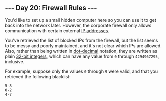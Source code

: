<article class="day-desc"><h2>--- Day 20: Firewall Rules ---</h2><p>You'd like to set up a small hidden computer here so you can use it to <span title="I'll create a GUI interface using Visual Basic... see if I can track an IP address.">get back into the network</span> later. However, the corporate firewall only allows communication with certain external <a href="https://en.wikipedia.org/wiki/IPv4#Addressing">IP addresses</a>.</p>
<p>You've retrieved the list of blocked IPs from the firewall, but the list seems to be messy and poorly maintained, and it's not clear which IPs are allowed. Also, rather than being written in <a href="https://en.wikipedia.org/wiki/Dot-decimal_notation">dot-decimal</a> notation, they are written as plain <a href="https://en.wikipedia.org/wiki/32-bit">32-bit integers</a>, which can have any value from <code>0</code> through <code>4294967295</code>, inclusive.</p>
<p>For example, suppose only the values <code>0</code> through <code>9</code> were valid, and that you retrieved the following blacklist:</p>
<pre><code>5-8
0-2
4-7
</code></pre>


</article>

<form method="post" action="20/answer"><input type="hidden" name="level" value="1"></form>